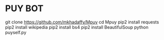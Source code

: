 # PUY BOT

git clone https://github.com/mkhadaffy/Mpuy
cd Mpuy
pip2 install requests
pip2 install wikipedia
pip2 install bs4
pip2 install BeautifulSoup
python puyself.py
